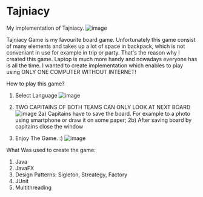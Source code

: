 # Tajniacy
My implementation of Tajniacy. 
![image](https://github.com/ppirog/Tajniacy/assets/126290295/d5e97d0d-b2b1-4953-9d35-2026a9b41f53)

Tajniacy Game is my favourite board game.
Unfortunately this game consist of many elements and takes up a lot of space in backpack, which is not conveniant in use for example in trip or party.
That's the reason why I created this game. Laptop is much more handy and nowadays everyone has is all the time.
I wanted to create implementation which enables to play using ONLY ONE COMPUTER WITHOUT INTERNET!

How to play this game?
1) Select Language
   ![image](https://github.com/ppirog/Tajniacy/assets/126290295/9a2941f0-ac78-4e88-a25f-611fd4c93e41)

2) TWO CAPITAINS OF BOTH TEAMS CAN ONLY LOOK AT NEXT BOARD
  ![image](https://github.com/ppirog/Tajniacy/assets/126290295/11c94e56-7045-4d7e-b7b5-69bc66629842)
  2a) Capitains have to save the board. For example to a photo using smartphone or draw it on some paper;
  2b) After saving board by capitains close the window
3) Enjoy The Game. :)
   ![image](https://github.com/ppirog/Tajniacy/assets/126290295/68ea4c03-3419-4914-bcc4-66f3e28bbe9b)

    

What Was used to create the game:
1) Java
2) JavaFX
3) Design Patterns: Sigleton, Streategy, Factory
4) JUnit
5) Multithreading

